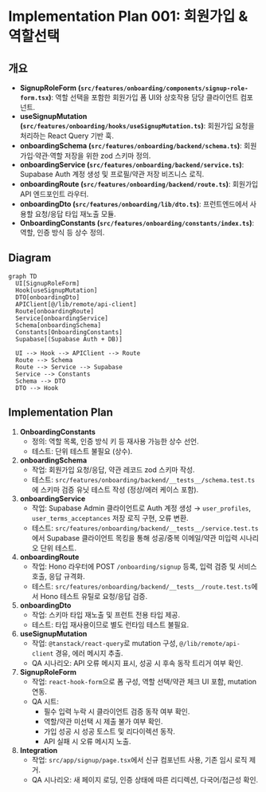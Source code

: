 # Implementation Plan 001: 회원가입 & 역할선택

## 개요
- **SignupRoleForm (`src/features/onboarding/components/signup-role-form.tsx`)**: 역할 선택을 포함한 회원가입 폼 UI와 상호작용 담당 클라이언트 컴포넌트.
- **useSignupMutation (`src/features/onboarding/hooks/useSignupMutation.ts`)**: 회원가입 요청을 처리하는 React Query 기반 훅.
- **onboardingSchema (`src/features/onboarding/backend/schema.ts`)**: 회원가입·약관·역할 저장을 위한 zod 스키마 정의.
- **onboardingService (`src/features/onboarding/backend/service.ts`)**: Supabase Auth 계정 생성 및 프로필/약관 저장 비즈니스 로직.
- **onboardingRoute (`src/features/onboarding/backend/route.ts`)**: 회원가입 API 엔드포인트 라우터.
- **onboardingDto (`src/features/onboarding/lib/dto.ts`)**: 프런트엔드에서 사용할 요청/응답 타입 재노출 모듈.
- **OnboardingConstants (`src/features/onboarding/constants/index.ts`)**: 역할, 인증 방식 등 상수 정의.

## Diagram
```mermaid
graph TD
  UI[SignupRoleForm]
  Hook[useSignupMutation]
  DTO[onboardingDto]
  APIClient[@/lib/remote/api-client]
  Route[onboardingRoute]
  Service[onboardingService]
  Schema[onboardingSchema]
  Constants[OnboardingConstants]
  Supabase[(Supabase Auth + DB)]

  UI --> Hook --> APIClient --> Route
  Route --> Schema
  Route --> Service --> Supabase
  Service --> Constants
  Schema --> DTO
  DTO --> Hook
```

## Implementation Plan
1. **OnboardingConstants**
   - 정의: 역할 목록, 인증 방식 키 등 재사용 가능한 상수 선언.
   - 테스트: 단위 테스트 불필요 (상수).
2. **onboardingSchema**
   - 작업: 회원가입 요청/응답, 약관 레코드 zod 스키마 작성.
   - 테스트: `src/features/onboarding/backend/__tests__/schema.test.ts`에 스키마 검증 유닛 테스트 작성 (정상/에러 케이스 포함).
3. **onboardingService**
   - 작업: Supabase Admin 클라이언트로 Auth 계정 생성 → `user_profiles`, `user_terms_acceptances` 저장 로직 구현, 오류 변환.
   - 테스트: `src/features/onboarding/backend/__tests__/service.test.ts`에서 Supabase 클라이언트 목킹을 통해 성공/중복 이메일/약관 미입력 시나리오 단위 테스트.
4. **onboardingRoute**
   - 작업: Hono 라우터에 POST `/onboarding/signup` 등록, 입력 검증 및 서비스 호출, 응답 규격화.
   - 테스트: `src/features/onboarding/backend/__tests__/route.test.ts`에서 Hono 테스트 유틸로 요청/응답 검증.
5. **onboardingDto**
   - 작업: 스키마 타입 재노출 및 프런트 전용 타입 제공.
   - 테스트: 타입 재사용이므로 별도 런타임 테스트 불필요.
6. **useSignupMutation**
   - 작업: `@tanstack/react-query`로 mutation 구성, `@/lib/remote/api-client` 경유, 에러 메시지 추출.
   - QA 시나리오: API 오류 메시지 표시, 성공 시 후속 동작 트리거 여부 확인.
7. **SignupRoleForm**
   - 작업: `react-hook-form`으로 폼 구성, 역할 선택/약관 체크 UI 포함, mutation 연동.
   - QA 시트:
     - 필수 입력 누락 시 클라이언트 검증 동작 여부 확인.
     - 역할/약관 미선택 시 제출 불가 여부 확인.
     - 가입 성공 시 성공 토스트 및 리다이렉션 동작.
     - API 실패 시 오류 메시지 노출.
8. **Integration**
   - 작업: `src/app/signup/page.tsx`에서 신규 컴포넌트 사용, 기존 임시 로직 제거.
   - QA 시나리오: 새 페이지 로딩, 인증 상태에 따른 리디렉션, 다국어/접근성 확인.
